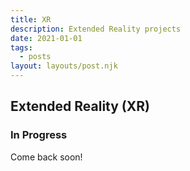 ```yaml
---
title: XR
description: Extended Reality projects
date: 2021-01-01
tags:
  - posts
layout: layouts/post.njk
---
```


## Extended Reality (XR)

### In Progress

Come back soon!
